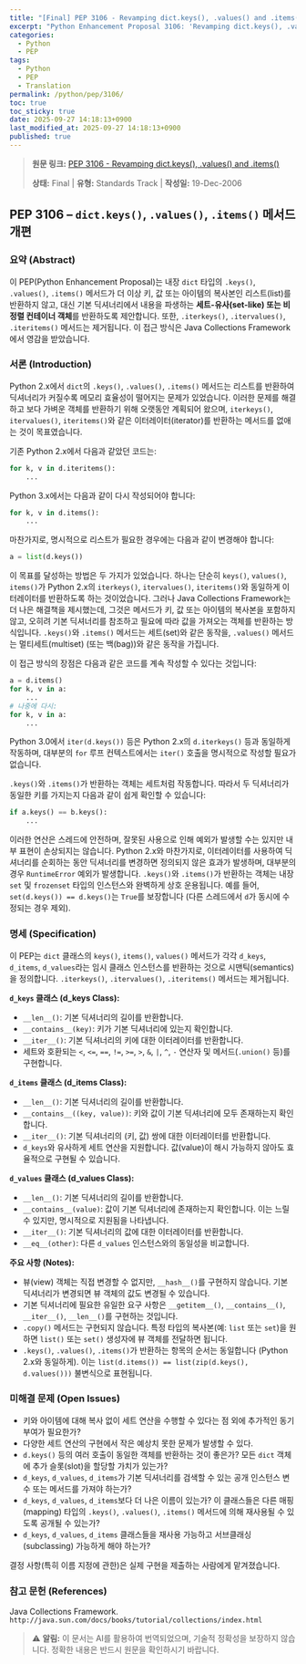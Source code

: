 ```yaml
---
title: "[Final] PEP 3106 - Revamping dict.keys(), .values() and .items()"
excerpt: "Python Enhancement Proposal 3106: 'Revamping dict.keys(), .values() and .items()'에 대한 한국어 번역입니다."
categories:
  - Python
  - PEP
tags:
  - Python
  - PEP
  - Translation
permalink: /python/pep/3106/
toc: true
toc_sticky: true
date: 2025-09-27 14:18:13+0900
last_modified_at: 2025-09-27 14:18:13+0900
published: true
---
```

> **원문 링크:** [PEP 3106 - Revamping dict.keys(), .values() and .items()](https://peps.python.org/pep-3106/)
>
> **상태:** Final | **유형:** Standards Track | **작성일:** 19-Dec-2006

## PEP 3106 – `dict.keys()`, `.values()`, `.items()` 메서드 개편

### 요약 (Abstract)
이 PEP(Python Enhancement Proposal)는 내장 `dict` 타입의 `.keys()`, `.values()`, `.items()` 메서드가 더 이상 키, 값 또는 아이템의 복사본인 리스트(list)를 반환하지 않고, 대신 기본 딕셔너리에서 내용을 파생하는 **세트-유사(set-like) 또는 비정렬 컨테이너 객체**를 반환하도록 제안합니다. 또한, `.iterkeys()`, `.itervalues()`, `.iteritems()` 메서드는 제거됩니다. 이 접근 방식은 Java Collections Framework에서 영감을 받았습니다.

### 서론 (Introduction)
Python 2.x에서 `dict`의 `.keys()`, `.values()`, `.items()` 메서드는 리스트를 반환하여 딕셔너리가 커질수록 메모리 효율성이 떨어지는 문제가 있었습니다. 이러한 문제를 해결하고 보다 가벼운 객체를 반환하기 위해 오랫동안 계획되어 왔으며, `iterkeys()`, `itervalues()`, `iteritems()`와 같은 이터레이터(iterator)를 반환하는 메서드를 없애는 것이 목표였습니다.

기존 Python 2.x에서 다음과 같았던 코드는:
```python
for k, v in d.iteritems():
    ...
```
Python 3.x에서는 다음과 같이 다시 작성되어야 합니다:
```python
for k, v in d.items():
    ...
```
마찬가지로, 명시적으로 리스트가 필요한 경우에는 다음과 같이 변경해야 합니다:
```python
a = list(d.keys())
```

이 목표를 달성하는 방법은 두 가지가 있었습니다. 하나는 단순히 `keys()`, `values()`, `items()`가 Python 2.x의 `iterkeys()`, `itervalues()`, `iteritems()`와 동일하게 이터레이터를 반환하도록 하는 것이었습니다. 그러나 Java Collections Framework는 더 나은 해결책을 제시했는데, 그것은 메서드가 키, 값 또는 아이템의 복사본을 포함하지 않고, 오히려 기본 딕셔너리를 참조하고 필요에 따라 값을 가져오는 객체를 반환하는 방식입니다. `.keys()`와 `.items()` 메서드는 세트(set)와 같은 동작을, `.values()` 메서드는 멀티세트(multiset) (또는 백(bag))와 같은 동작을 가집니다.

이 접근 방식의 장점은 다음과 같은 코드를 계속 작성할 수 있다는 것입니다:
```python
a = d.items()
for k, v in a:
    ...
# 나중에 다시:
for k, v in a:
    ...
```
Python 3.0에서 `iter(d.keys())` 등은 Python 2.x의 `d.iterkeys()` 등과 동일하게 작동하며, 대부분의 `for` 루프 컨텍스트에서는 `iter()` 호출을 명시적으로 작성할 필요가 없습니다.

`.keys()`와 `.items()`가 반환하는 객체는 세트처럼 작동합니다. 따라서 두 딕셔너리가 동일한 키를 가지는지 다음과 같이 쉽게 확인할 수 있습니다:
```python
if a.keys() == b.keys():
    ...
```
이러한 연산은 스레드에 안전하며, 잘못된 사용으로 인해 예외가 발생할 수는 있지만 내부 표현이 손상되지는 않습니다. Python 2.x와 마찬가지로, 이터레이터를 사용하여 딕셔너리를 순회하는 동안 딕셔너리를 변경하면 정의되지 않은 효과가 발생하며, 대부분의 경우 `RuntimeError` 예외가 발생합니다. `.keys()`와 `.items()`가 반환하는 객체는 내장 `set` 및 `frozenset` 타입의 인스턴스와 완벽하게 상호 운용됩니다. 예를 들어, `set(d.keys()) == d.keys()`는 `True`를 보장합니다 (다른 스레드에서 `d`가 동시에 수정되는 경우 제외).

### 명세 (Specification)
이 PEP는 `dict` 클래스의 `keys()`, `items()`, `values()` 메서드가 각각 `d_keys`, `d_items`, `d_values`라는 임시 클래스 인스턴스를 반환하는 것으로 시맨틱(semantics)을 정의합니다. `.iterkeys()`, `.itervalues()`, `.iteritems()` 메서드는 제거됩니다.

**`d_keys` 클래스 (d_keys Class):**
*   `__len__()`: 기본 딕셔너리의 길이를 반환합니다.
*   `__contains__(key)`: 키가 기본 딕셔너리에 있는지 확인합니다.
*   `__iter__()`: 기본 딕셔너리의 키에 대한 이터레이터를 반환합니다.
*   세트와 호환되는 `<`, `<=`, `==`, `!=`, `>=`, `>`, `&`, `|`, `^`, `-` 연산자 및 메서드(`.union()` 등)를 구현합니다.

**`d_items` 클래스 (d_items Class):**
*   `__len__()`: 기본 딕셔너리의 길이를 반환합니다.
*   `__contains__((key, value))`: 키와 값이 기본 딕셔너리에 모두 존재하는지 확인합니다.
*   `__iter__()`: 기본 딕셔너리의 (키, 값) 쌍에 대한 이터레이터를 반환합니다.
*   `d_keys`와 유사하게 세트 연산을 지원합니다. 값(value)이 해시 가능하지 않아도 효율적으로 구현될 수 있습니다.

**`d_values` 클래스 (d_values Class):**
*   `__len__()`: 기본 딕셔너리의 길이를 반환합니다.
*   `__contains__(value)`: 값이 기본 딕셔너리에 존재하는지 확인합니다. 이는 느릴 수 있지만, 명시적으로 지원됨을 나타냅니다.
*   `__iter__()`: 기본 딕셔너리의 값에 대한 이터레이터를 반환합니다.
*   `__eq__(other)`: 다른 `d_values` 인스턴스와의 동일성을 비교합니다.

**주요 사항 (Notes):**
*   뷰(view) 객체는 직접 변경할 수 없지만, `__hash__()`를 구현하지 않습니다. 기본 딕셔너리가 변경되면 뷰 객체의 값도 변경될 수 있습니다.
*   기본 딕셔너리에 필요한 유일한 요구 사항은 `__getitem__()`, `__contains__()`, `__iter__()`, `__len__()`를 구현하는 것입니다.
*   `.copy()` 메서드는 구현되지 않습니다. 특정 타입의 복사본(예: `list` 또는 `set`)을 원하면 `list()` 또는 `set()` 생성자에 뷰 객체를 전달하면 됩니다.
*   `.keys()`, `.values()`, `.items()`가 반환하는 항목의 순서는 동일합니다 (Python 2.x와 동일하게). 이는 `list(d.items()) == list(zip(d.keys(), d.values()))` 불변식으로 표현됩니다.

### 미해결 문제 (Open Issues)
*   키와 아이템에 대해 복사 없이 세트 연산을 수행할 수 있다는 점 외에 추가적인 동기 부여가 필요한가?
*   다양한 세트 연산의 구현에서 작은 예상치 못한 문제가 발생할 수 있다.
*   `d.keys()` 등의 여러 호출이 동일한 객체를 반환하는 것이 좋은가? 모든 `dict` 객체에 추가 슬롯(slot)을 할당할 가치가 있는가?
*   `d_keys`, `d_values`, `d_items`가 기본 딕셔너리를 검색할 수 있는 공개 인스턴스 변수 또는 메서드를 가져야 하는가?
*   `d_keys`, `d_values`, `d_items`보다 더 나은 이름이 있는가? 이 클래스들은 다른 매핑(mapping) 타입의 `.keys()`, `.values()`, `.items()` 메서드에 의해 재사용될 수 있도록 공개될 수 있는가?
*   `d_keys`, `d_values`, `d_items` 클래스들을 재사용 가능하고 서브클래싱(subclassing) 가능하게 해야 하는가?

결정 사항(특히 이름 지정에 관한)은 실제 구현을 제출하는 사람에게 맡겨졌습니다.

### 참고 문헌 (References)
 Java Collections Framework.
    `http://java.sun.com/docs/books/tutorial/collections/index.html`

> ⚠️ **알림:** 이 문서는 AI를 활용하여 번역되었으며, 기술적 정확성을 보장하지 않습니다. 정확한 내용은 반드시 원문을 확인하시기 바랍니다.